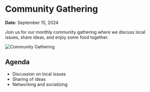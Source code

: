 # Community Gathering

**Date:** September 15, 2024

Join us for our monthly community gathering where we discuss local issues, share ideas, and enjoy some food together.

![Community Gathering](https://images.pexels.com/photos/3184418/pexels-photo-3184418.jpeg)

## Agenda

- Discussion on local issues
- Sharing of ideas
- Networking and socializing
